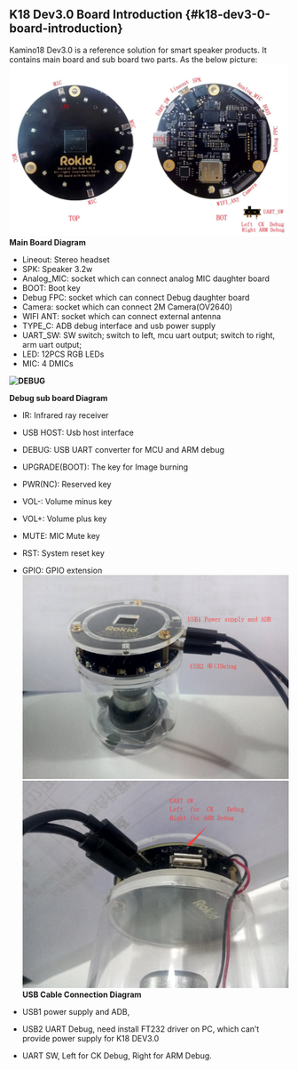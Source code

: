 ## K18 Dev3.0 Board Introduction {#k18-dev3-0-board-introduction}

Kamino18 Dev3.0 is a reference solution for smart speaker products. It contains main board and sub board two parts. As the below picture:
![](assets/zui_zhong.jpeg)
**Main Board Diagram**

*   Lineout: Stereo headset
*   SPK: Speaker 3.2w
*   Analog_MIC: socket which can connect analog MIC daughter board
*   BOOT: Boot key
*   Debug FPC: socket which can connect Debug daughter board
*   Camera: socket which can connect 2M Camera(OV2640)
*   WIFI ANT: socket which can connect external antenna
*   TYPE_C: ADB debug interface and usb power supply
*   UART_SW: SW switch; switch to left, mcu uart output; switch to right, arm uart output;
*   LED: 12PCS RGB LEDs
*   MIC: 4 DMICs

**![DEBUG](D:\work\Markdown\git\rokid_doc\docs\10-bspguide-eng\export\assets\debug.jpeg)**

**Debug sub board Diagram**

*   IR: Infrared ray receiver
*   USB HOST: Usb host interface
*   DEBUG: USB UART converter for MCU and ARM debug
*   UPGRADE(BOOT): The key for Image burning
*   PWR(NC): Reserved key
*   VOL-: Volume minus key
*   VOL+: Volume plus key
*   MUTE: MIC Mute key
*   RST: System reset key
*   GPIO: GPIO extension
![](assets/usbconnect1.png) ![](assets/usbconnect2.png)
**USB Cable Connection Diagram**

*   USB1 power supply and ADB,
*   USB2 UART Debug, need install FT232 driver on PC, which can’t provide power supply for K18 DEV3.0
*   UART SW, Left for CK Debug, Right for ARM Debug.